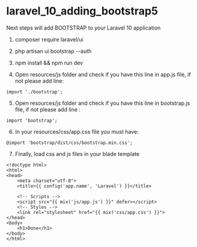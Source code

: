 # laravel_10_adding_bootstrap5

Next steps will add BOOTSTRAP to your Laravel 10 application

1. composer require laravel/ui

2. php artisan ui bootstrap --auth

3. npm install && npm run dev

4. Open resources/js folder and check if you have this line in app.js file, if not please add line:
```
import './bootstrap';
```
5. Open resources/js folder and check if you have this line in bootstrap.js file, if not please add line :
```
import 'bootstrap';
```
6. In your resources/css/app.css file you must have:
```
@import 'bootstrap/dist/css/bootstrap.min.css';
```
7. Finally, load css and js files in your blade template
```
<!doctype html>
<html>
<head>
    <meta charset="utf-8">
    <title>{{ config('app.name', 'Laravel') }}</title>

    <!-- Scripts -->
    <script src="{{ mix('js/app.js') }}" defer></script>
    <!-- Styles -->
    <link rel="stylesheet" href="{{ mix('css/app.css') }}">
</head>
<body>
    <h1>Done</h1>
</body>
</html>
```

